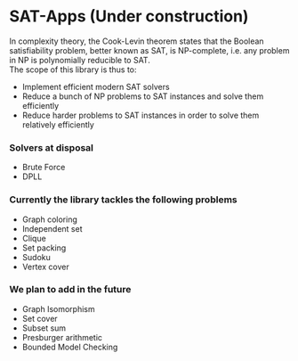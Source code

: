 # SAT-Apps (Under construction)
In complexity theory, the Cook-Levin theorem states that the Boolean
satisfiability problem, better known as SAT, is NP-complete, i.e. any
problem in NP is polynomially reducible to SAT.\
The scope of this library is thus to:
- Implement efficient modern SAT solvers
- Reduce a bunch of NP problems to SAT instances and solve them efficiently
- Reduce harder problems to SAT instances in order to solve them relatively efficiently

### Solvers at disposal
- Brute Force
- DPLL

### Currently the library tackles the following problems
- Graph coloring
- Independent set
- Clique
- Set packing
- Sudoku
- Vertex cover

### We plan to add in the future
- Graph Isomorphism
- Set cover
- Subset sum
- Presburger arithmetic
- Bounded Model Checking